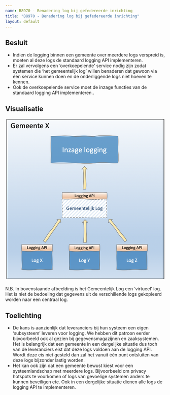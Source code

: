 ```yaml
---
name: B8970 - Benadering log bij gefedereerde inrichting
title: "B8970 - Benadering log bij gefedereerde inrichting"
layout: default
---
```


## Besluit
-	Indien de logging binnen een gemeente over meerdere logs verspreid is, moeten al deze logs de standaard logging API implementeren.
-	Er zal vervolgens een ‘overkoepelende’ service nodig zijn zodat systemen die ‘het gemeentelijk log’ willen benaderen dat gewoon via één service kunnen doen en de onderliggende logs niet hoeven te kennen.
-	Ook de overkoepelende service moet de inzage functies van de standaard logging API implementeren..

## Visualisatie
<img src="./_assets/8970_1.png" alt="" width="700"/>

N.B. In bovenstaande afbeelding is het Gemeentelijk Log een ‘virtueel’ log. Het is niet de bedoeling dat gegevens uit de verschillende logs gekopieerd worden naar een centraal log.

## Toelichting
-	De kans is aanzienlijk dat leveranciers bij hun systeem een eigen ‘subsysteem’ leveren voor logging. We hebben dit patroon eerder bijvoorbeeld ook al gezien bij gegevensmagazijnen en zaaksystemen. Het is belangrijk dat een gemeente in een dergelijke situatie dus toch van de leveranciers eist dat deze logs voldoen aan de logging API. Wordt deze eis niet gesteld dan zal het vanuit één punt ontsluiten van deze logs bijzonder lastig worden.
-	Het kan ook zijn dat een gemeente bewust kiest voor een systeemlandschap met meerdere logs. Bijvoorbeeld om privacy hotspots te voorkomen of logs van gevoelige systemen anders te kunnen beveiligen etc. Ook in een dergelijke situatie dienen alle logs de logging API te implementeren.
